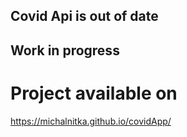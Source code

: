 ## Covid Api is out of date

## Work in progress

# Project available on

https://michalnitka.github.io/covidApp/

